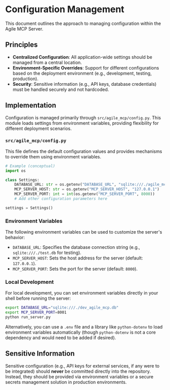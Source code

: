 # Configuration Management

This document outlines the approach to managing configuration within the Agile MCP Server.

## Principles

*   **Centralized Configuration**: All application-wide settings should be managed from a central location.
*   **Environment-Specific Overrides**: Support for different configurations based on the deployment environment (e.g., development, testing, production).
*   **Security**: Sensitive information (e.g., API keys, database credentials) must be handled securely and not hardcoded.

## Implementation

Configuration is managed primarily through `src/agile_mcp/config.py`. This module loads settings from environment variables, providing flexibility for different deployment scenarios.

### `src/agile_mcp/config.py`

This file defines the default configuration values and provides mechanisms to override them using environment variables.

```python
# Example (conceptual)
import os

class Settings:
    DATABASE_URL: str = os.getenv("DATABASE_URL", "sqlite:///./agile_mcp.db")
    MCP_SERVER_HOST: str = os.getenv("MCP_SERVER_HOST", "127.0.0.1")
    MCP_SERVER_PORT: int = int(os.getenv("MCP_SERVER_PORT", 8000))
    # Add other configuration parameters here

settings = Settings()
```

### Environment Variables

The following environment variables can be used to customize the server's behavior:

*   `DATABASE_URL`: Specifies the database connection string (e.g., `sqlite:///./test.db` for testing).
*   `MCP_SERVER_HOST`: Sets the host address for the server (default: `127.0.0.1`).
*   `MCP_SERVER_PORT`: Sets the port for the server (default: `8000`).

### Local Development

For local development, you can set environment variables directly in your shell before running the server:

```bash
export DATABASE_URL="sqlite:///./dev_agile_mcp.db"
export MCP_SERVER_PORT=8001
python run_server.py
```

Alternatively, you can use a `.env` file and a library like `python-dotenv` to load environment variables automatically (though `python-dotenv` is not a core dependency and would need to be added if desired).

## Sensitive Information

Sensitive configuration (e.g., API keys for external services, if any were to be integrated) should **never** be committed directly into the repository. Instead, they should be provided via environment variables or a secure secrets management solution in production environments.
